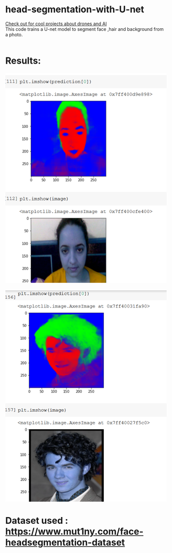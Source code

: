 # head-segmentation-with-U-net
<a href="https://unisp.tech">Check out for cool projects about drones and AI</a><br>
This code trains a U-net model to segment face ,hair and background from a photo. <br><br>
# Results:<br>
<img src="results/Screenshot (108).png" > <br><br><img src="results/Screenshot (112).png" > <br>

# Dataset used : https://www.mut1ny.com/face-headsegmentation-dataset
